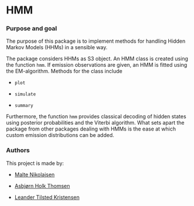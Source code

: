 # HMM

### Purpose and goal

The purpose of this package is to implement methods for handling Hidden Markov Models (HHMs) in a sensible way.

The package considers HHMs as S3 object.
An HMM class is created using the function `hmm`.
If emission observations are given, an HMM is fitted using the EM-algorithm.
Methods for the class include 

- `plot`

- `simulate`

- `summary`

Furthermore, the function `hmm` provides classical decoding of hidden states using posterior probabilities and the Viterbi algorithm.
What sets apart the package from other packages dealing with HMMs is the ease at which custom emission distributions can be added. 

### Authors

This project is made by:

- [Malte Nikolajsen](https://github.com/maltenikolajsen)

- [Asbjørn Holk Thomsen](https://github.com/asbjornholk) 

- [Leander Tilsted Kristensen](https://github.com/LeanderTilsted) 
